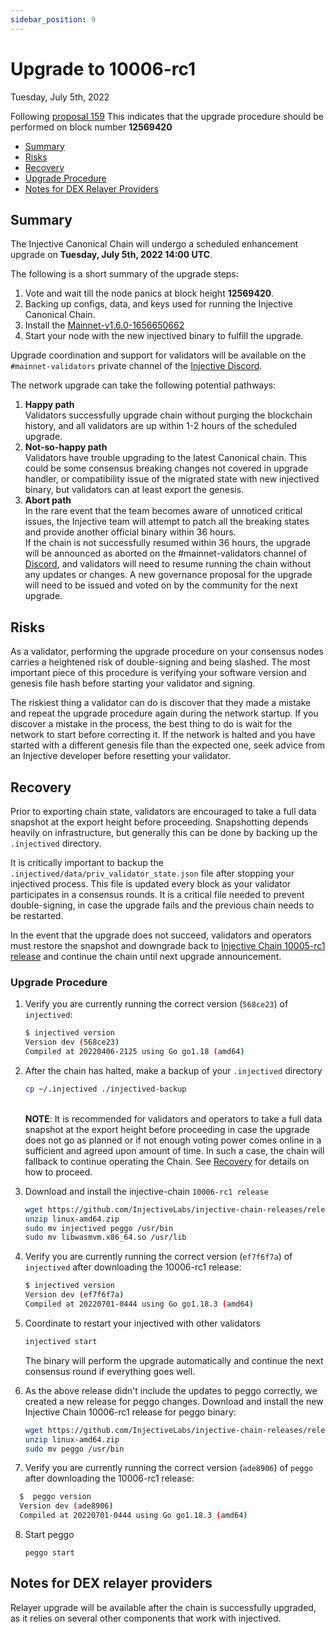 ```yaml
---
sidebar_position: 9
---
```


# Upgrade to 10006-rc1

Tuesday, July 5th, 2022

Following [proposal 159](https://injhub.com/proposals/159/) This indicates that the upgrade procedure should be performed on block number **12569420**

* [Summary](#summary)
* [Risks](#risks)
* [Recovery](#recovery)
* [Upgrade Procedure](#upgrade-procedure)
* [Notes for DEX Relayer Providers](#notes-for-dex-relayer-providers)

## Summary

The Injective Canonical Chain will undergo a scheduled enhancement upgrade on **Tuesday, July 5th, 2022 14:00 UTC**.

The following is a short summary of the upgrade steps:

1. Vote and wait till the node panics at block height **12569420**.
2. Backing up configs, data, and keys used for running the Injective Canonical Chain.
3. Install the [Mainnet-v1.6.0-1656650662](https://github.com/InjectiveLabs/injective-chain-releases/releases/tag/v1.6.0-1656650662)
4. Start your node with the new injectived binary to fulfill the upgrade.

Upgrade coordination and support for validators will be available on the `#mainnet-validators` private channel of the [Injective Discord](https://discord.gg/injective).

The network upgrade can take the following potential pathways:

1. **Happy path**\
   Validators successfully upgrade chain without purging the blockchain history, and all validators are up within 1-2 hours of the scheduled upgrade.
2. **Not-so-happy path**\
   Validators have trouble upgrading to the latest Canonical chain. This could be some consensus breaking changes not covered in upgrade handler, or compatibility issue of the migrated state with new injectived binary, but validators can at least export the genesis.
3. **Abort path**\
   In the rare event that the team becomes aware of unnoticed critical issues, the Injective team will attempt to patch all the breaking states and provide another official binary within 36 hours.\
   If the chain is not successfully resumed within 36 hours, the upgrade will be announced as aborted on the #mainnet-validators channel of [Discord](https://discord.gg/injective), and validators will need to resume running the chain without any updates or changes. A new governance proposal for the upgrade will need to be issued and voted on by the community for the next upgrade.

## Risks

As a validator, performing the upgrade procedure on your consensus nodes carries a heightened risk of double-signing and being slashed. The most important piece of this procedure is verifying your software version and genesis file hash before starting your validator and signing.

The riskiest thing a validator can do is discover that they made a mistake and repeat the upgrade procedure again during the network startup. If you discover a mistake in the process, the best thing to do is wait for the network to start before correcting it. If the network is halted and you have started with a different genesis file than the expected one, seek advice from an Injective developer before resetting your validator.

## Recovery

Prior to exporting chain state, validators are encouraged to take a full data snapshot at the export height before proceeding. Snapshotting depends heavily on infrastructure, but generally this can be done by backing up the `.injectived` directory.

It is critically important to backup the `.injectived/data/priv_validator_state.json` file after stopping your injectived process. This file is updated every block as your validator participates in a consensus rounds. It is a critical file needed to prevent double-signing, in case the upgrade fails and the previous chain needs to be restarted.

In the event that the upgrade does not succeed, validators and operators must restore the snapshot and downgrade back to [Injective Chain 10005-rc1 release](https://github.com/InjectiveLabs/injective-chain-releases/releases/download/v1.5.0-1649280277/linux-amd64.zip) and continue the chain until next upgrade announcement.

### Upgrade Procedure

1.  Verify you are currently running the correct version (`568ce23`) of `injectived`:

    ```bash
    $ injectived version
    Version dev (568ce23)
    Compiled at 20220406-2125 using Go go1.18 (amd64)
    ```
2.  After the chain has halted, make a backup of your `.injectived` directory

    ```bash
    cp ~/.injectived ./injectived-backup
    ```

    \
    **NOTE**: It is recommended for validators and operators to take a full data snapshot at the export height before proceeding in case the upgrade does not go as planned or if not enough voting power comes online in a sufficient and agreed upon amount of time. In such a case, the chain will fallback to continue operating the Chain. See [Recovery](#recovery) for details on how to proceed.
3.  Download and install the injective-chain `10006-rc1 release`

    ```bash
    wget https://github.com/InjectiveLabs/injective-chain-releases/releases/download/v1.6.0-1656650662/linux-amd64.zip
    unzip linux-amd64.zip
    sudo mv injectived peggo /usr/bin
    sudo mv libwasmvm.x86_64.so /usr/lib
    ```
4.  Verify you are currently running the correct version (`ef7f6f7a`) of `injectived` after downloading the 10006-rc1 release:

    ```bash
    $ injectived version
    Version dev (ef7f6f7a)
    Compiled at 20220701-0444 using Go go1.18.3 (amd64)
    ```
5.  Coordinate to restart your injectived with other validators

    ```bash
    injectived start
    ```

    The binary will perform the upgrade automatically and continue the next consensus round if everything goes well.
6.  As the above release didn't include the updates to peggo correctly, we created a new release for peggo changes. Download and install the new Injective Chain 10006-rc1 release for peggo binary:

    ```bash
    wget https://github.com/InjectiveLabs/injective-chain-releases/releases/download/v1.6.0-1657048292/linux-amd64.zip
    unzip linux-amd64.zip
    sudo mv peggo /usr/bin
    ```
7. Verify you are currently running the correct version (`ade8906`) of `peggo` after downloading the 10006-rc1 release:

```bash
  $  peggo version
  Version dev (ade8906)
  Compiled at 20220701-0444 using Go go1.18.3 (amd64)
```

8.  Start peggo

    ```
    peggo start
    ```

## Notes for DEX relayer providers

Relayer upgrade will be available after the chain is successfully upgraded, as it relies on several other components that work with injectived.
